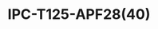 ---
title: "IPC-T125-APF28(40)"
description: "5MP Fixed Dome Network Camera"
image: "/images/fixed/fixed (16).png"
images:
  - url: "/images/fixed/fixed (16).png"
    caption: "Front view"
features:
  - Day/night functionality
  - Smart IR, up to 30m (98ft) IR distance
  - 2D/3D DNR (Digital Noise Reduction)
  - Built-in Mic
  - Ultra 265, H.265, H.264, MJPEG
  - ROI (Region of Interest)
  - ONVIF Conformance
  - Wide temperature range:- -30°C ~ 60°C (-22°F ~ 140°F)
  - Wide voltage range of ±25%
  - IP67
  - 3-Axis
specifications:
  Sensor: 1/3", progressive scan, CMOS
  Lens: 2.8mm@F2.1, 4.0mm@F2.1
  DORI Distance:
  2.8mm: Detect 63.0m, Observe 25.2m, Recognize 12.6m, Identify 6.3m
  4.0mm: Detect 90.0m, Observe 36.0m, Recognize 18.0m, Identify 9.0m
  Angle of View (H): 89.1° (2.8mm), 75.0° (4.0mm)
  Angle of View (V): 47.3° (2.8mm), 41.6° (4.0mm)
  Angle of View (O): 94.3° (2.8mm), 81.1° (4.0mm)
  Adjustment angle: Pan:- 0° ~ 360°, Tilt:- 0° ~ 80°, Rotate:- 0° ~ 360°
  Shutter: Auto/Manual, 1 ~ 1/100000s
  Minimum Illumination: Colour:- 0.02Lux (F2.1, AGC ON); 0Lux with IR on
  Digital noise reduction: 2D/3D DNR
  Day/Night: IR-cut filter with auto switch (ICR)
  IR Range: Up to 30m (98ft) IR range
  Defog: Digital Defog
  WDR: DWDR
  Audio Compression: G.711
  Suppression: Supported
  Sampling Rate: 8KHZ
  Video Compression: Ultra 265, H.265, H.264, MJPEG
  H.264 code profile: Baseline profile, Main profile, High profile
  Main Stream: 5MP (2592*1944), Max 20fps; 4MP (2560*1440), Max 20fps; 3MP (2304*1296), Max 20fps; 1080P (1920*1080), Max 30fps; 720P (1280*720), Max 30fps; D1 (720*576), Max 30fps;
  Sub Stream: D1 (720*576), Max 30fps; 640*360, Max 30fps; 2CIF(704*288), Max 30fps; CIF(352*288), Max 30fps;
  HLC: Supported
  BLC: Supported
  OSD: Up to 4 OSDs
  Privacy Mask: Up to 4 areas
  ROI: Up to 8 areas
  Motion Detection: Up to 4 areas
  Protocols: IPv4, IGMP, ICMP, ARP, TCP, UDP, DHCP, RTP, RTSP, RTCP, DNS, DDNS, NTP, FTP, UPnP, HTTP, HTTPS, SMTP, SSL, QoS, RTMP
  Compatible Integration: ONVIF (Profile S, Profile T), API
  Network: 10/100M Base-TX Ethernet
  Built-in Mic: Supported
  Power: DC 12V±25%, PoE
  Power consumption: Max 4.5W
  Dimensions: Ø118 x 97mm (Ø4.6” x 3.8”)
  Weight: 0.27kg (0.60lb)
  Working Environment: -30°C ~ 60°C (-22°F ~ 140°F), Humidity:- ≤95% RH (non-condensing)
  Surge Protection: 4KV
  Ingress Protection: IP67
  Reset Button: N/A
---